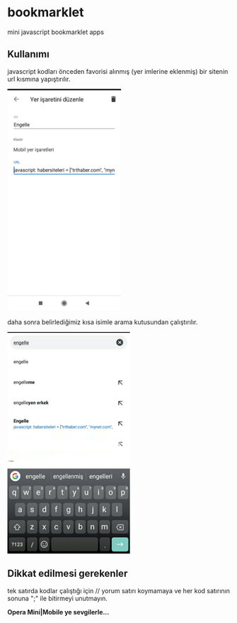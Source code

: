 # bookmarklet
mini javascript bookmarklet apps

## Kullanımı

javascript kodları önceden favorisi alınmış (yer imlerine eklenmiş) bir sitenin url kısmına yapıştırılır.

<img src="https://github.com/mzuvin/bookmarklet/raw/master/img/bookmarklet-favori.jpg" height="500px">

daha sonra belirlediğimiz kısa isimle arama kutusundan çalıştırılır.

<img src="https://github.com/mzuvin/bookmarklet/raw/master/img/bookmarklet.jpg" height="500px">

## Dikkat edilmesi gerekenler

tek satırda kodlar çalıştığı için // yorum satırı koymamaya ve her kod satırının sonuna ";" ile bitirmeyi unutmayın.

**Opera Mini|Mobile ye sevgilerle...**
